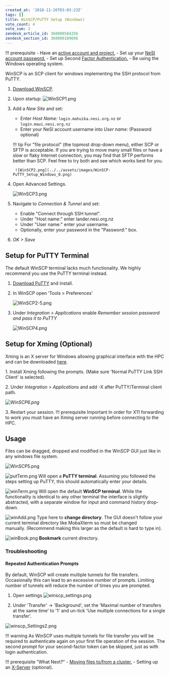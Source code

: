 ```yaml
---
created_at: '2018-11-26T03:03:23Z'
tags: []
title: WinSCP/PuTTY Setup (Windows)
vote_count: 4
vote_sum: 2
zendesk_article_id: 360000584256
zendesk_section_id: 360000189696
---
```


!!! prerequisite
     -   Have an [active account and project.](../../Getting_Started/Accounts-Projects_and_Allocations/Creating_a_NeSI_Account_Profile.md)
     -   Set up your [NeSI account password.](../../Getting_Started/Accessing_the_HPCs/Setting_Up_and_Resetting_Your_Password.md)
     -   Set up Second [Factor Authentication.](../../Getting_Started/Accessing_the_HPCs/Setting_Up_Two_Factor_Authentication.md)
     -   Be using the Windows operating system.

WinSCP is an SCP client for windows implementing the SSH protocol from
PuTTY.

1. [Download WinSCP](https://winscp.net/eng/download.php).

2. Upon startup:
    ![WinSCP1.png](../../assets/images/WinSCP-PuTTY_Setup_Windows.png)

3. Add a *New Site* and set:

    - Enter *Host Name:* `login.mahuika.nesi.org.nz` or `login.maui.nesi.org.nz`
    - Enter your NeSI account username into *User name:* (Password optional)

    !!! tip
        For "file protocol" (the topmost drop-down menu), either SCP or SFTP
        is acceptable. If you are trying to move many small files or have a
        slow or flaky Internet connection, you may find that SFTP performs
        better than SCP. Feel free to try both and see which works best for
        you.

        ![WinSCP2.png](../../assets/images/WinSCP-PuTTY_Setup_Windows_0.png)

4. Open Advanced Settings.

    ![WinSCP3.png](../../assets/images/WinSCP-PuTTY_Setup_Windows_1.png)

5. Navigate to *Connection & Tunnel* and set:
    - Enable "Connect through SSH tunnel".
    - Under "Host name:" enter lander.nesi.org.nz
    - Under "User name:" enter your username.
    - Optionally, enter your password in the "Password:" box.
6. *OK &gt; Save*

## Setup for PuTTY Terminal

The default WinSCP terminal lacks much functionality. We highly
recommend you use the PuTTY terminal instead.

1. [Download PuTTY](https://www.putty.org/) and install.

2. In WinSCP open 'Tools &gt; Preferences'

    ![WinSCP2-5.png](../../assets/images/WinSCP-PuTTY_Setup_Windows_2.png)

3. Under *Integration &gt; Applications* enable *Remember session
password and pass it to PuTTY*

    ![WinSCP4.png](../../assets/images/WinSCP-PuTTY_Setup_Windows_3.png)

## Setup for Xming (Optional)

Xming is an X server for Windows allowing graphical interface with the
HPC and can be downloaded
[here](https://sourceforge.net/projects/xming/).

1\. Install Xming following the prompts. (Make sure 'Normal PuTTY Link
SSH Client' is selected).

2\. Under *Integration &gt; Applications* and add -X after
PuTTY/Terminal client path.

*![WinSCP6.png](../../assets/images/WinSCP-PuTTY_Setup_Windows_4.png)*

3\. Restart your session.
!!! prerequisite Important
     In order for X11 forwarding to work you must have an Xming server
     running before connecting to the HPC.

## Usage

Files can be dragged, dropped and modified in the WinSCP GUI just like
in any windows file system.

![WinSCP5.png](../../assets/images/WinSCP-PuTTY_Setup_Windows_5.png)

![putTerm.png](../../assets/images/WinSCP-PuTTY_Setup_Windows_6.png) Will
open a **PuTTY terminal**. Assuming you followed the steps setting up
PuTTY, this should automatically enter your details.

![winTerm.png](../../assets/images/WinSCP-PuTTY_Setup_Windows_7.png) Will
open the default **WinSCP terminal**. While the functionality is
identical to any other terminal the interface is slightly abstracted,
with a separate window for input and command history drop-down.

![winAdd.png](../../assets/images/WinSCP-PuTTY_Setup_Windows_8.png) Type
here to **change directory**. The GUI doesn't follow your current
terminal directory like MobaXterm so must be changed
manually. (Recommend making this larger as the default is hard to
type in).

![winBook.png](../../assets/images/WinSCP-PuTTY_Setup_Windows_9.png) **Bookmark**
current directory.

### Troubleshooting

#### Repeated Authentication Prompts

By default, WinSCP will create multiple tunnels for file transfers.
Occasionally this can lead to an excessive number of prompts. Limiting
number of tunnels will reduce the number of times you are prompted.

1. Open settings
    ![winscp\_settings.png](../../assets/images/WinSCP-PuTTY_Setup_Windows_10.png)

2. Under 'Transfer' -&gt; 'Background', set the 'Maximal number of
transfers at the same time' to '1' and un-tick 'Use multiple connections
for a single transfer'.

![winscp\_Settings2.png](../../assets/images/WinSCP-PuTTY_Setup_Windows_11.png)

!!! warning
     As WinSCP uses multiple tunnels for file transfer you will be required
     to authenticate again on your first file operation of the session. The
     second prompt for your second-factor token can be skipped, just as
     with login authentication.

!!! prerequisite "What Next?"
     -   [Moving files to/from a
         cluster.](../../Getting_Started/Next_Steps/Moving_files_to_and_from_the_cluster.md)
     -   Setting up
         an [X-Server](../../Scientific_Computing/Terminal_Setup/X11_on_NeSI.md)
         (optional).
